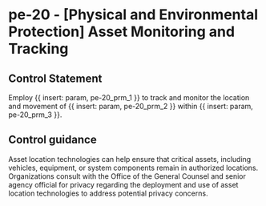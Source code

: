 # pe-20 - \[Physical and Environmental Protection\] Asset Monitoring and Tracking

## Control Statement

Employ {{ insert: param, pe-20_prm_1 }} to track and monitor the location and movement of {{ insert: param, pe-20_prm_2 }} within {{ insert: param, pe-20_prm_3 }}.

## Control guidance

Asset location technologies can help ensure that critical assets, including vehicles, equipment, or system components remain in authorized locations. Organizations consult with the Office of the General Counsel and senior agency official for privacy regarding the deployment and use of asset location technologies to address potential privacy concerns.
